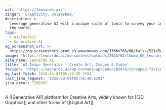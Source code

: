 ```yaml
---
url: 'https://leonardo.ai/'
zinger: 'Creativity, Unleashed.'
description: >-
  Leverage generative AI with a unique suite of tools to convey your ideas to
  the world.
tags:
  - AI-Toolkit
  - Generative-AI
og_screenshot_url: >-
  https://og-screenshots-prod.s3.amazonaws.com/1366x768/80/false/521e5ac2caae7c1329cab144e2791c24a1796bd541224e5822b7c54440f1beeb.jpeg
image: 'https://leonardo.ai/wp-content/uploads/2025/02/thumb_KG_leonardo.jpg'
site_name: Leonardo AI
title: 'AI Image Generator - Create Art, Images & Video'
favicon: 'https://leonardo.ai/wp-content/uploads/2024/07/cropped-favicon-192x192.png'
og_last_fetch: 2025-03-07T05:20:39.765Z
last_jina_request: '2025-03-09T05:58:40.628Z'
jina_error: TIMEOUT
---
```

A [[Generative AI]] platform for Creative Arts, widely known for [[3D Graphics]] and other forms of [[Digital Art]]



